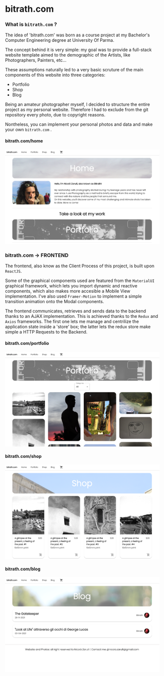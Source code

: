 # bitrath.com

### What is `bitrath.com` ?

The idea of 'bitrath.com' was born as a course project at my Bachelor's Computer Engineering degree at University Of Parma.

The concept behind it is very simple: my goal was to provide a full-stack website template aimed to the demographic of the Artists, like Photographers, Painters, etc...

These assumptions naturally led to a very basic scruture of the main components of this website into three categories:

- Portfolio
- Shop
- Blog

Being an amateur photographer myself, I decided to structure the entire project as my personal website. Therefore I had to exclude from the git repository every photo, due to copyright reasons.

Nontheless, you can implement your personal photos and data and make your own `bitrath.com` .

#### bitrath.com/home

![Home](readme_images/screen1.png)

### bitrath.com -> FRONTEND

The frontend, also know as the Client Process of this project, is built upon `ReactJS`.

Some of the graphical components used are featured from the `MaterialUI` graphical framework, which lets you import dynamic and reactive components, which also makes more accesible a Mobile View implementation.
I've also used `Framer-Motion` to implement a simple transition animation onto the Modal components.

The frontend communicates, retrieves and sends data to the backend thanks to an AJAX implementation. This is achieved thanks to the `Redux` and `Axios` frameworks. The first one lets me manage and centrilize the application state inside a 'store' box; the latter lets the redux store make simple a HTTP Requests to the Backend.

#### bitrath.com/portfolio

![Portfolio](readme_images/screen2.png)

#### bitrath.com/shop

![Shop](readme_images/screen3.png)

#### bitrath.com/blog

![Blog](readme_images/screen4.png)
